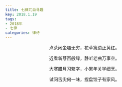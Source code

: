 ```yaml
---
title: 七律兀自寻趣
key: 2018.1.19
tags: 
- 2018年 
- 七律
categories: 律诗
---
```


<p align="center">点茶闲坐趣无穷，花草篱边正黄红。
</p>
<p align="center">近看新芽百般绿，静听老曲万事空。
</p>
<p align="center">大寒腊月习繁字，小累年关学细烹。
</p>
<p align="center">试问舌尖何一味，捏盘饺子有家风。
</p>
